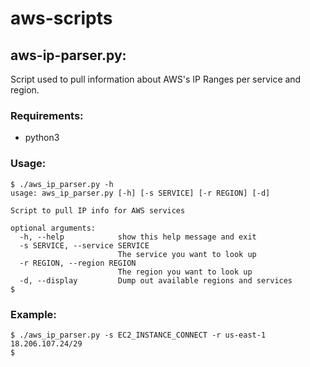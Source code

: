 # aws-scripts

## aws-ip-parser.py:

Script used to pull information about AWS's IP Ranges per service and region.

### Requirements:
- python3

### Usage:
```
$ ./aws_ip_parser.py -h
usage: aws_ip_parser.py [-h] [-s SERVICE] [-r REGION] [-d]

Script to pull IP info for AWS services

optional arguments:
  -h, --help            show this help message and exit
  -s SERVICE, --service SERVICE
                        The service you want to look up
  -r REGION, --region REGION
                        The region you want to look up
  -d, --display         Dump out available regions and services
$
```

### Example:
```
$ ./aws_ip_parser.py -s EC2_INSTANCE_CONNECT -r us-east-1
18.206.107.24/29
$
```
